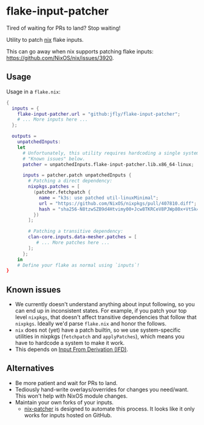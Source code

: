# flake-input-patcher

Tired of waiting for PRs to land? Stop waiting!

Utility to patch [nix](https://nixos.org/) flake inputs.

This can go away when nix supports patching flake inputs:
<https://github.com/NixOS/nix/issues/3920>.

## Usage

Usage in a `flake.nix`:

```nix
{
  inputs = {
    flake-input-patcher.url = "github:jfly/flake-input-patcher";
    # ... More inputs here ...
  };

  outputs =
    unpatchedInputs:
    let
      # Unfortunately, this utility requires hardcoding a single system. See
      # "Known issues" below.
      patcher = unpatchedInputs.flake-input-patcher.lib.x86_64-linux;

      inputs = patcher.patch unpatchedInputs {
        # Patching a direct dependency:
        nixpkgs.patches = [
          (patcher.fetchpatch {
            name = "k3s: use patched util-linuxMinimal";
            url = "https://github.com/NixOS/nixpkgs/pull/407810.diff";
            hash = "sha256-N8tzwSZB9d4Htvimy00+Jcw8TKRCeV8PJWp80x+VtSk=";
          })
        ];

        # Patching a transitive dependency:
        clan-core.inputs.data-mesher.patches = [
           # ... More patches here ...
        ];
      };
    in
    # Define your flake as normal using `inputs`!
}
```

## Known issues

- We currently doesn't understand anything about input following, so you can
  end up in inconsistent states. For example, if you patch your top level
  `nixpkgs`, that doesn't affect transitive dependencies that follow that
  `nixpkgs`. Ideally we'd parse `flake.nix` and honor the follows.
- `nix` does not (yet) have a patch builtin, so we use
  system-specific utilities in nixpkgs (`fetchpatch` and `applyPatches`), which
  means you have to hardcode a system to make it work.
- This depends on [Input From Derivation (IFD)](https://nix.dev/manual/nix/latest/language/import-from-derivation).

## Alternatives

- Be more patient and wait for PRs to land.
- Tediously hand-write overlays/overrides for changes you need/want.
  This won't help with NixOS module changes.
- Maintain your own forks of your inputs.
  - [nix-patcher](https://github.com/katrinafyi/nix-patcher) is designed to
    automate this process. It looks like it only works for inputs hosted on
    GitHub.
